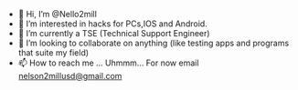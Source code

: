 - 👋 Hi, I’m @Nello2mill
- 👀 I’m interested in hacks for PCs,IOS and Android.
- 🌱 I’m currently a TSE (Technical Support Engineer) 
- 💞️ I’m looking to collaborate on anything (like testing apps and programs that suite my field)
- 📫 How to reach me ... Uhmmm... For now email nelson2millusd@gmail.com

<!---
Nello2mill/Nello2mill is a ✨ special ✨ repository because its `README.md` (this file) appears on your GitHub profile.
You can click the Preview link to take a look at your changes.
--->
